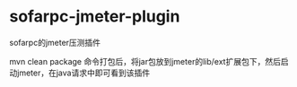 # sofarpc-jmeter-plugin
sofarpc的jmeter压测插件

mvn clean package 命令打包后，将jar包放到jmeter的lib/ext扩展包下，然后启动jmeter，在java请求中即可看到该插件
 